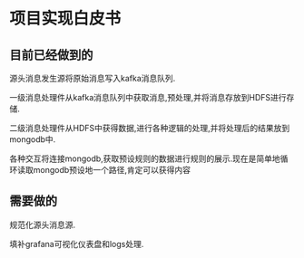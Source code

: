 # 项目实现白皮书

## 目前已经做到的

源头消息发生源将原始消息写入kafka消息队列.

一级消息处理件从kafka消息队列中获取消息,预处理,并将消息存放到HDFS进行存储.

二级消息处理件从HDFS中获得数据,进行各种逻辑的处理,并将处理后的结果放到mongodb中.

各种交互将连接mongodb,获取预设规则的数据进行规则的展示.现在是简单地循环读取mongodb预设地一个路径,肯定可以获得内容

## 需要做的

规范化源头消息源.

填补grafana可视化仪表盘和logs处理.

